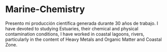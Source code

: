 # Marine-Chemistry
Presento mi producción científica generada durante 30 años de trabajo.
I have devoted to studying Estuaries, their chemical and physical contamination conditions, I have worked in coastal lagoons, rivers, particularly in the content of Heavy Metals and Organic Matter and Coastal Zone.
